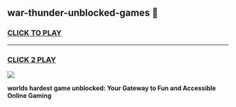 
## war-thunder-unblocked-games 👋
<h3>
<a href="https://premium.freeplayer.one?title=war-thunder-unblocked-games&ref=14F">CLICK TO PLAY</a></h3>
<hr>

<h3>
<a href="https://premium.freeplayer.one?title=war-thunder-unblocked-games&ref=14F">CLICK 2 PLAY</a>
  
</h3>

<a href="https://premium.freeplayer.one?title=war-thunder-unblocked-games&ref=12F/"><img src="https://clearcache.store/games.png"></a>


**worlds hardest game unblocked: Your Gateway to Fun and Accessible Online Gaming**
